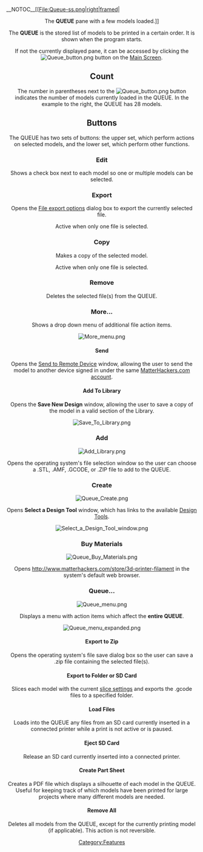 \_\_NOTOC\_\_\[\[[File:Queue-ss.png|right|framed](File:Queue-ss.png%7Cright%7Cframed)|

<center>

The **QUEUE** pane with a few models loaded.\]\]

The **QUEUE** is the stored list of models to be printed in a certain
order. It is shown when the program starts.

If not the currently displayed pane, it can be accessed by clicking the
![Queue\_button.png](http://wiki.mattercontrol.com/images/9/9e/http://wiki.mattercontrol.com/images/9/9e/Queue_button.png "http://wiki.mattercontrol.com/images/9/9e/http://wiki.mattercontrol.com/images/9/9e/Queue_button.png") button on the
[Main Screen](Main_Screen "wikilink").

## Count

The number in parentheses next to the
![Queue\_button.png](http://wiki.mattercontrol.com/images/9/9e/http://wiki.mattercontrol.com/images/9/9e/Queue_button.png "http://wiki.mattercontrol.com/images/9/9e/http://wiki.mattercontrol.com/images/9/9e/Queue_button.png") button
indicates the number of models currently loaded in the QUEUE. In the
example to the right, the QUEUE has 28 models.

## Buttons

The QUEUE has two sets of buttons: the upper set, which perform actions
on selected models, and the lower set, which perform other functions.

### Edit

Shows a check box next to each model so one or multiple models can be
selected.

### Export

Opens the [File export options](File_export_options "wikilink") dialog
box to export the currently selected file.

Active when only one file is selected.

### Copy

Makes a copy of the selected model.

Active when only one file is selected.

### Remove

Deletes the selected file(s) from the QUEUE.

### More...

Shows a drop down menu of additional file action items.

![More\_menu.png](http://wiki.mattercontrol.com/images/c/c0/More_menu.png "http://wiki.mattercontrol.com/images/c/c0/More_menu.png")

#### Send

Opens the [Send to Remote Device](Send_to_Remote_Device "wikilink")
window, allowing the user to send the model to another device signed in
under the same [MatterHackers.com
account](MatterHackers.com_account "wikilink").

#### Add To Library

Opens the **Save New Design** window, allowing the user to save a copy
of the model in a valid section of the Library.

![Save\_To\_Library.png](http://wiki.mattercontrol.com/images/e/ea/Save_To_Library.png "http://wiki.mattercontrol.com/images/e/ea/Save_To_Library.png")

### Add

![Add\_Library.png](http://wiki.mattercontrol.com/images/9/92/Add_Library.png "http://wiki.mattercontrol.com/images/9/92/Add_Library.png")

Opens the operating system's file selection window so the user can
choose a .STL, .AMF, .GCODE, or .ZIP file to add to the QUEUE.

### Create

![Queue\_Create.png](http://wiki.mattercontrol.com/images/4/46/Queue_Create.png "http://wiki.mattercontrol.com/images/4/46/Queue_Create.png")

Opens **Select a Design Tool** window, which has links to the available
[Design Tools](:Category:Design_Tools "wikilink").

![Select\_a\_Design\_Tool\_window.png](http://wiki.mattercontrol.com/images/a/a2/Select_a_Design_Tool_window.png
"http://wiki.mattercontrol.com/images/a/a2/Select_a_Design_Tool_window.png")

### Buy Materials

![Queue\_Buy\_Materials.png](http://wiki.mattercontrol.com/images/a/ac/Queue_Buy_Materials.png
"http://wiki.mattercontrol.com/images/a/ac/Queue_Buy_Materials.png")

Opens <http://www.matterhackers.com/store/3d-printer-filament> in the
system's default web browser.

### Queue...

![Queue\_menu.png](http://wiki.mattercontrol.com/images/9/94/Queue_menu.png "http://wiki.mattercontrol.com/images/9/94/Queue_menu.png")

Displays a menu with action items which affect the **entire QUEUE**.

![Queue\_menu\_expanded.png](http://wiki.mattercontrol.com/images/7/7c/Queue_menu_expanded.png
"http://wiki.mattercontrol.com/images/7/7c/Queue_menu_expanded.png")

#### Export to Zip

Opens the operating system's file save dialog box so the user can save a
.zip file containing the selected file(s).

#### Export to Folder or SD Card

Slices each model with the current [slice settings](Settings "wikilink")
and exports the .gcode files to a specified folder.

#### Load Files

Loads into the QUEUE any files from an SD card currently inserted in a
connected printer while a print is not active or is paused.

#### Eject SD Card

Release an SD card currently inserted into a connected printer.

#### Create Part Sheet

Creates a PDF file which displays a silhouette of each model in the
QUEUE. Useful for keeping track of which models have been printed for
large projects where many different models are needed.

#### Remove All

Deletes all models from the QUEUE, except for the currently printing
model (if applicable). This action is not reversible.

[Category:Features](Category:Features "wikilink")
